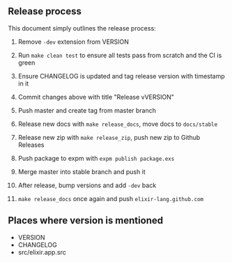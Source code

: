 ## Release process

This document simply outlines the release process:

1) Remove `-dev` extension from VERSION

2) Run `make clean test` to ensure all tests pass from scratch and the CI is green

3) Ensure CHANGELOG is updated and tag release version with timestamp in it

4) Commit changes above with title "Release vVERSION"

5) Push master and create tag from master branch

6) Release new docs with `make release_docs`, move docs to `docs/stable`

7) Release new zip with `make release_zip`, push new zip to Github Releases

8) Push package to expm with `expm publish package.exs`

9) Merge master into stable branch and push it

10) After release, bump versions and add `-dev` back

11) `make release_docs` once again and push `elixir-lang.github.com`

## Places where version is mentioned

* VERSION
* CHANGELOG
* src/elixir.app.src
